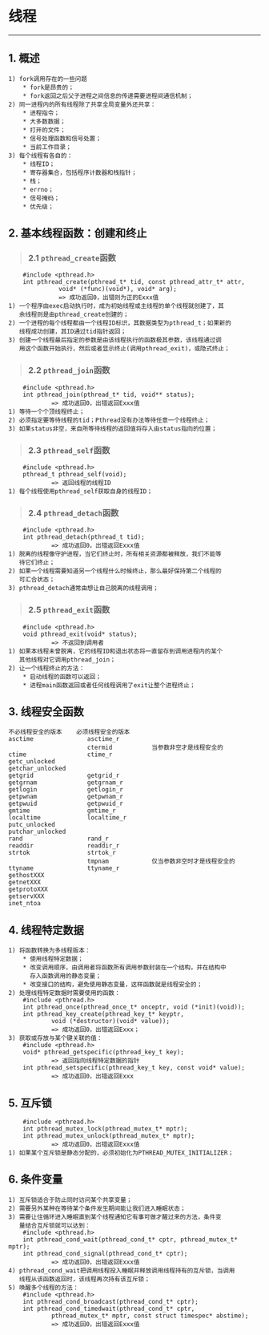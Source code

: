 # **线程**
***

## **1. 概述**
    1) fork调用存在的一些问题
        * fork是昂贵的；
        * fork返回之后父子进程之间信息的传递需要进程间通信机制；
    2) 同一进程内的所有线程除了共享全局变量外还共享：
        * 进程指令；
        * 大多数数据；
        * 打开的文件；
        * 信号处理函数和信号处置；
        * 当前工作目录；
    3) 每个线程有各自的：
        * 线程ID；
        * 寄存器集合，包括程序计数器和栈指针；
        * 栈；
        * errno；
        * 信号掩码；
        * 优先级；


## **2. 基本线程函数：创建和终止**
> ### **2.1 `pthread_create`函数**
        #include <pthread.h>
        int pthread_create(pthread_t* tid, const pthread_attr_t* attr, 
                  void* (*func)(void*), void* arg);
                  => 成功返回0，出错则为正的Exxx值
    1) 一个程序由exec启动执行时，成为初始线程或主线程的单个线程就创建了，其
       余线程则是由pthread_create创建的；
    2) 一个进程的每个线程都由一个线程ID标识，其数据类型为pthread_t；如果新的
       线程成功创建，其ID通过tid指针返回；
    3) 创建一个线程最后指定的参数是由该线程执行的函数极其参数，该线程通过调
       用这个函数开始执行，然后或者显示终止(调用pthread_exit)，或隐式终止；
> ### **2.2 `pthread_join`函数**
        #include <pthread.h>
        int pthread_join(pthread_t* tid, void** status);
                => 成功返回0，出错返回Exxx值
    1) 等待一个个顶线程终止；
    2) 必须指定要等待线程的tid；Pthread没有办法等待任意一个线程终止；
    3) 如果status非空，来自所等待线程的返回值将存入由status指向的位置；
> ### **2.3 `pthread_self`函数**
        #include <pthread.h>
        pthread_t pthread_self(void);
                => 返回线程的线程ID
    1) 每个线程使用pthread_self获取自身的线程ID；
> ### **2.4 `pthread_detach`函数**
        #include <pthread.h>
        int pthread_detach(pthread_t tid);
                => 成功返回0，出错返回Exxx值
    1) 脱离的线程像守护进程，当它们终止时，所有相关资源都被释放，我们不能等
       待它们终止；
    2) 如果一个线程需要知道另一个线程什么时候终止，那么最好保持第二个线程的
       可汇合状态；
    3) pthread_detach通常由想让自己脱离的线程调用；
> ### **2.5 `pthread_exit`函数**
        #include <pthread.h>
        void pthread_exit(void* status);
                => 不返回到调用者
    1) 如果本线程未曾脱离，它的线程ID和退出状态将一直留存到调用进程内的某个
       其他线程对它调用pthread_join；
    2) 让一个线程终止的方法：
        * 启动线程的函数可以返回；
        * 进程main函数返回或者任何线程调用了exit让整个进程终止；


## **3. 线程安全函数**
    不必线程安全的版本    必须线程安全的版本
    asctime               asctime_r
                          ctermid           当参数非空才是线程安全的
    ctime                 ctime_r
    getc_unlocked
    getchar_unlocked
    getgrid               getgrid_r
    getgrnam              getgrnam_r
    getlogin              getlogin_r
    getpwnam              getpwnam_r
    getpwuid              getpwuid_r
    gmtime                gmtime_r
    localtime             localtime_r
    putc_unlocked
    putchar_unlocked
    rand                  rand_r
    readdir               readdir_r
    strtok                strtok_r
                          tmpnam            仅当参数非空时才是线程安全的
    ttyname               ttyname_r
    gethostXXX
    getnetXXX
    getprotoXXX
    getservXXX
    inet_ntoa


## **4. 线程特定数据**
    1) 将函数转换为多线程版本：
        * 使用线程特定数据；
        * 改变调用顺序，由调用者将函数所有调用参数封装在一个结构，并在结构中
          存入函数调用的静态变量；
        * 改变接口的结构，避免使用静态变量，这样函数就是线程安全的；
    2) 处理线程特定数据时需要使用的函数：
        #include <pthread.h>
        int pthread_once(pthread_once_t* onceptr, void (*init)(void));
        int pthread_key_create(pthread_key_t* keyptr, 
                void (*destructor)(void* value));
                => 成功返回0，出错返回Exxx；
    3) 获取或存放与某个键关联的值：
        #include <pthread.h>
        void* pthread_getspecific(pthread_key_t key);
                => 返回指向线程特定数据的指针
        int pthread_setspecific(pthread_key_t key, const void* value);
                => 成功返回0，出错返回Exxx


## **5. 互斥锁**
        #include <pthread.h>
        int pthread_mutex_lock(pthread_mutex_t* mptr);
        int pthread_mutex_unlock(pthread_mutex_t* mptr);
                => 成功返回0，出错返回Exxx值
    1) 如果某个互斥锁是静态分配的，必须初始化为PTHREAD_MUTEX_INITIALIZER；

## **6. 条件变量**
    1) 互斥锁适合于防止同时访问某个共享变量；
    2) 需要另外某种在等待某个条件发生期间能让我们进入睡眠状态；
    3) 需要让住循环进入睡眠直到某个线程通知它有事可做才醒过来的方法，条件变
       量结合互斥锁就可以达到：
        #include <pthread.h>
        int pthread_cond_wait(pthread_cond_t* cptr, pthread_mutex_t* mptr);
        int pthread_cond_signal(pthread_cond_t* cptr);
                => 成功返回0，出错返回Exxx值
    4) pthread_cond_wait把调用线程投入睡眠并释放调用线程持有的互斥锁，当调用
       线程从该函数返回时，该线程再次持有该互斥锁；
    5) 唤醒多个线程的方法：
        #include <pthread.h>
        int pthread_cond_broadcast(pthread_cond_t* cptr);
        int pthread_cond_timedwait(pthread_cond_t* cptr, 
                pthread_mutex_t* mptr, const struct timespec* abstime);
                => 成功返回0，出错返回Exxx值
